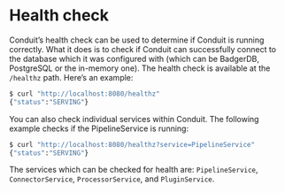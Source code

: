 # Health check

Conduit’s health check can be used to determine if Conduit is running correctly. What it does is to check if Conduit 
can successfully connect to the database which it was configured with (which can be BadgerDB, PostgreSQL or the 
in-memory one). The health check is available at the `/healthz` path. Here’s an example:

```bash
$ curl "http://localhost:8080/healthz"
{"status":"SERVING"}
```

You can also check individual services within Conduit. The following example checks if the PipelineService is running:

```bash
$ curl "http://localhost:8080/healthz?service=PipelineService"
{"status":"SERVING"}
```

The services which can be checked for health are: `PipelineService`, `ConnectorService`, `ProcessorService`, and 
`PluginService`.
